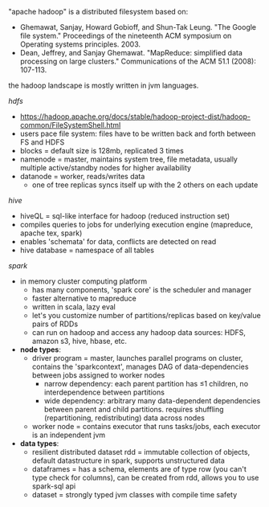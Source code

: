 "apache hadoop" is a distributed filesystem based on:

- Ghemawat, Sanjay, Howard Gobioff, and Shun-Tak Leung. "The Google file system." Proceedings of the nineteenth ACM symposium on Operating systems principles. 2003.
- Dean, Jeffrey, and Sanjay Ghemawat. "MapReduce: simplified data processing on large clusters." Communications of the ACM 51.1 (2008): 107-113.

the hadoop landscape is mostly written in jvm languages.

*hdfs*

- https://hadoop.apache.org/docs/stable/hadoop-project-dist/hadoop-common/FileSystemShell.html
- users pace file system: files have to be written back and forth between FS and HDFS
- blocks = default size is 128mb, replicated 3 times
- namenode = master, maintains system tree, file metadata, usually multiple active/standby nodes for higher availability
- datanode = worker, reads/writes data
	- one of tree replicas syncs itself up with the 2 others on each update

*hive*

- hiveQL = sql-like interface for hadoop (reduced instruction set)
- compiles queries to jobs for underlying execution engine (mapreduce, apache tex, spark)
- enables 'schemata' for data, conflicts are detected on read
- hive database = namespace of all tables

*spark*

- in memory cluster computing platform
	- has many components, 'spark core' is the scheduler and manager
	- faster alternative to mapreduce
	- written in scala, lazy eval
	- let's you customize number of partitions/replicas based on key/value pairs of RDDs
	- can run on hadoop and access any hadoop data sources: HDFS, amazon s3, hive, hbase, etc.
- **node types**:
	- driver program = master, launches parallel programs on cluster, contains the 'sparkcontext', manages DAG of data-dependencies between jobs assigned to worker nodes
		- narrow dependency: each parent partition has ≤1 children, no interdependence between partitions
		- wide dependency: arbitrary many data-dependent dependencies between parent and child partitions. requires shuffling (repartitioning, redistributing) data across nodes
	- worker node = contains executor that runs tasks/jobs, each executor is an independent jvm
- **data types**:
	- resilient distributed dataset rdd = immutable collection of objects, default datastructure in spark, supports unstructured data
	- dataframes = has a schema, elements are of type row (you can't type check for columns), can be created from rdd, allows you to use spark-sql api
	- dataset = strongly typed jvm classes with compile time safety
